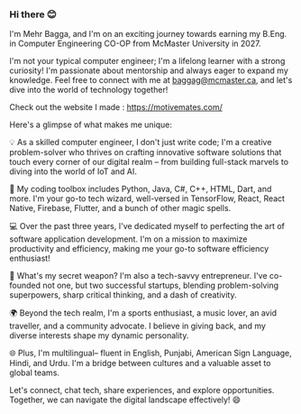 ### Hi there 😊 

<!--
**mehr-bagga/mehr-bagga** is a ✨ _special_ ✨ repository because its `README.md` (this file) appears on your GitHub profile.

Here are some ideas to get you started:

- 🔭 I’m currently working on ...
- 🌱 I’m currently learning ...
- 👯 I’m looking to collaborate on ...
- 🤔 I’m looking for help with ...
- 💬 Ask me about ...
- 📫 How to reach me: ...
- 😄 Pronouns: ...
- ⚡ Fun fact: ...
-->
I'm Mehr Bagga, and I'm on an exciting journey towards earning my B.Eng. in Computer Engineering CO-OP from McMaster University in 2027.

I'm not your typical computer engineer; I'm a lifelong learner with a strong curiosity! I'm passionate about mentorship and always eager to expand my knowledge. Feel free to connect with me at baggag@mcmaster.ca, and let's dive into the world of technology together!

Check out the website I made : https://motivemates.com/

Here's a glimpse of what makes me unique:

💡 As a skilled computer engineer, I don't just write code; I'm a creative problem-solver who thrives on crafting innovative software solutions that touch every corner of our digital realm – from building full-stack marvels to diving into the world of IoT and AI.

🚀 My coding toolbox includes Python, Java, C#, C++, HTML, Dart, and more. I'm your go-to tech wizard, well-versed in TensorFlow, React, React Native, Firebase, Flutter, and a bunch of other magic spells.

💻 Over the past three years, I've dedicated myself to perfecting the art of software application development. I'm on a mission to maximize productivity and efficiency, making me your go-to software efficiency enthusiast!

🌟 What's my secret weapon? I'm also a tech-savvy entrepreneur. I've co-founded not one, but two successful startups, blending problem-solving superpowers, sharp critical thinking, and a dash of creativity.

🌍 Beyond the tech realm, I'm a sports enthusiast, a music lover, an avid traveller, and a community advocate. I believe in giving back, and my diverse interests shape my dynamic personality.

🌐 Plus, I'm multilingual– fluent in English, Punjabi, American Sign Language, Hindi, and Urdu. I'm a bridge between cultures and a valuable asset to global teams.

Let's connect, chat tech, share experiences, and explore opportunities. Together, we can navigate the digital landscape effectively! 😄
